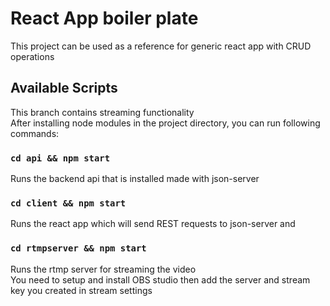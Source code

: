 #  React App boiler plate

This project can be used as a reference for generic react app with CRUD operations

## Available Scripts
This branch contains streaming functionality <br />
After installing node modules in the project directory, you can run following commands:

### `cd api && npm start`

Runs the backend api that is installed made with json-server

### `cd client && npm start`

Runs the react app which will send REST requests to json-server and 

### `cd rtmpserver && npm start`

Runs the rtmp server for streaming the video <br />
You need to setup and install OBS studio then add the server and stream key you created in stream settings